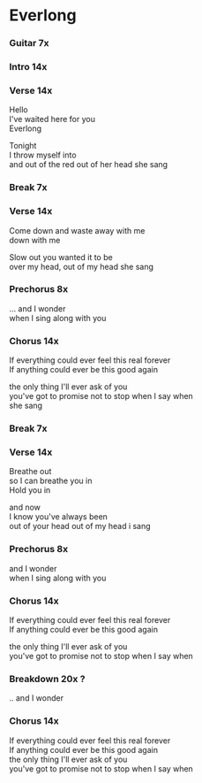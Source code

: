 # Everlong


### Guitar 7x

### Intro  14x  

### Verse  14x  
Hello  
I've waited here for you  
Everlong  

Tonight   
I throw myself into  
and out of the red out of her head she sang  

### Break  7x 

### Verse  14x  
Come down and waste away with me  
down with me  

Slow out you wanted it to be  
over my head, out of my head she sang

### Prechorus  8x
...
and I wonder  
when I sing along with you  

### Chorus  14x  
If everything could ever feel this real forever  
If anything could ever be this good again  

the only thing I'll ever ask of you  
you've got to promise not to stop when I say when  
she sang  

### Break  7x 

### Verse  14x  
Breathe out  
so I can breathe you in  
Hold you in  

and now  
I know you've always been  
out of your head out of my head i sang  

### Prechorus  8x
and I wonder  
when I sing along with you 

### Chorus  14x  
If everything could ever feel this real forever  
If anything could ever be this good again  

the only thing I'll ever ask of you  
you've got to promise not to stop when I say when

### Breakdown  20x ?  
..
and I wonder 

### Chorus  14x  
If everything could ever feel this real forever  
If anything could ever be this good again  
the only thing I'll ever ask of you  
you've got to promise not to stop when I say when
